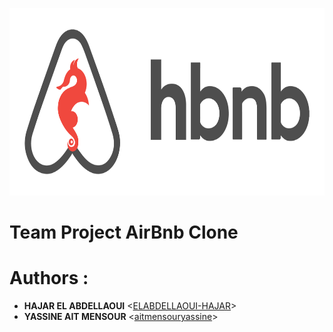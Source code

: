 <p align="center">
   <img src="https://github.com/ELABDELLAOUI-HAJAR/TEST_README/blob/master/images/hbnb_logo.png" alt="AirBnb Clone logo"
	width="720" height="300"/>
</p>

# Team Project AirBnb Clone






























# Authors :
- **HAJAR EL ABDELLAOUI** <[ELABDELLAOUI-HAJAR](https://github.com/ELABDELLAOUI-HAJAR)>
- **YASSINE AIT MENSOUR** <[aitmensouryassine](https://github.com/aitmensouryassine)>
